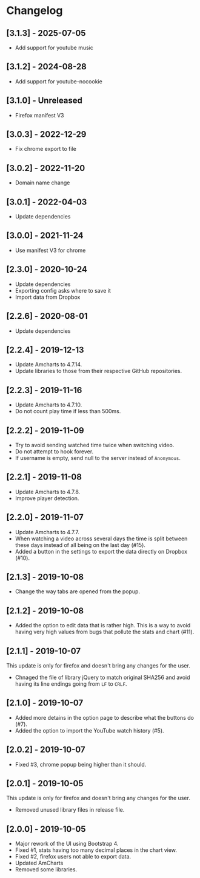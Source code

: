 # Changelog

## [3.1.3] - 2025-07-05

- Add support for youtube music

## [3.1.2] - 2024-08-28

- Add support for youtube-nocookie

## [3.1.0] - Unreleased

- Firefox manifest V3

## [3.0.3] - 2022-12-29

- Fix chrome export to file

## [3.0.2] - 2022-11-20

- Domain name change

## [3.0.1] - 2022-04-03

- Update dependencies

## [3.0.0] - 2021-11-24

- Use manifest V3 for chrome

## [2.3.0] - 2020-10-24

- Update dependencies
- Exporting config asks where to save it
- Import data from Dropbox

## [2.2.6] - 2020-08-01

- Update dependencies

## [2.2.4] - 2019-12-13

- Update Amcharts to 4.7.14.
- Update libraries to those from their respective GitHub repositories.

## [2.2.3] - 2019-11-16

- Update Amcharts to 4.7.10.
- Do not count play time if less than 500ms.

## [2.2.2] - 2019-11-09

- Try to avoid sending watched time twice when switching video.
- Do not attempt to hook forever.
- If username is empty, send null to the server instead of `Anonymous`.

## [2.2.1] - 2019-11-08

- Update Amcharts to 4.7.8.
- Improve player detection.

## [2.2.0] - 2019-11-07

- Update Amcharts to 4.7.7.
- When watching a video across several days the time is split between these days instead of all being on the last day  (#15).
- Added a button in the settings to export the data directly on Dropbox (#10).

## [2.1.3] - 2019-10-08

- Change the way tabs are opened from the popup.

## [2.1.2] - 2019-10-08

- Added the option to edit data that is rather high. This is a way to avoid having very high values from bugs that pollute the stats and chart (#11).

## [2.1.1] - 2019-10-07

This update is only for firefox and doesn't bring any changes for the user.

- Chnaged the file of library jQuery to match original SHA256 and avoid having its line endings going from `LF` to `CRLF`.

## [2.1.0] - 2019-10-07

- Added more detains in the option page to describe what the buttons do (#7).
- Added the option to import the YouTube watch history (#5).

## [2.0.2] - 2019-10-07

- Fixed #3, chrome popup being higher than it should.

## [2.0.1] - 2019-10-05

This update is only for firefox and doesn't bring any changes for the user.

- Removed unused library files in release file.

## [2.0.0] - 2019-10-05

- Major rework of the UI using Bootstrap 4.
- Fixed #1, stats having too many decimal places in the chart view.
- Fixed #2, firefox users not able to export data.
- Updated AmCharts
- Removed some libraries.

